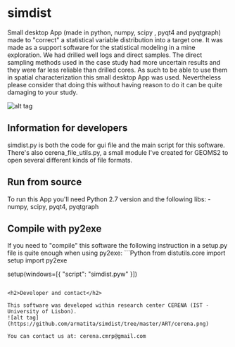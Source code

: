 # simdist
Small desktop App (made in python, numpy, scipy , pyqt4 and pyqtgraph) made to "correct" a statistical variable distribution into a target one. It was made as a support software for the statistical modeling in a mine exploration. We had drilled well logs and direct samples. The direct sampling methods used in the case study had more uncertain results and they were far less reliable than drilled cores. As such to be able to use them in spatial characterization this small desktop App was used. Nevertheless please consider that doing this without having reason to do it can be quite damaging to your study.

![alt tag](https://github.com/armatita/simdist/tree/master/ART/simdist.png)

<h2>Information for developers</h2>
simdist.py is both the code for gui file and the main script for this software. There's also cerena_file_utils.py, a small module I've created for GEOMS2 to open several different kinds of file formats.

<h2>Run from source</h2>
To run this App you'll need Python 2.7 version and the following libs:
- numpy, scipy, pyqt4, pyqtgraph

<h2>Compile with py2exe</h2>
If you need to "compile" this software the following instruction in a setup.py file is quite enough when using py2exe:
```Python
from distutils.core import setup
import py2exe

setup(windows=[{
            "script": "simdist.pyw"
        }])
```

<h2>Developer and contact</h2>

This software was developed within research center CERENA (IST - University of Lisbon).
![alt tag](https://github.com/armatita/simdist/tree/master/ART/cerena.png)

You can contact us at: cerena.cmrp@gmail.com
